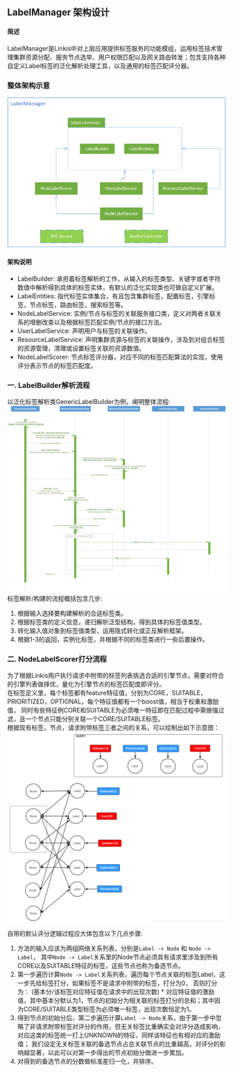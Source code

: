## LabelManager 架构设计

#### 简述
LabelManager是Linkis中对上层应用提供标签服务的功能模组，运用标签技术管理集群资源分配、服务节点选举、用户权限匹配以及网关路由转发；包含支持各种自定义Label标签的泛化解析处理工具，以及通用的标签匹配评分器。

### 整体架构示意

![整体架构示意图](/src/assets/docs/architecture/linkis_manager/label_manager_global.png)  

#### 架构说明
- LabelBuilder: 承担着标签解析的工作，从输入的标签类型、关键字或者字符数值中解析得到具体的标签实体，有默认的泛化实现类也可做自定义扩展。
- LabelEntities: 指代标签实体集合，有且包含集群标签，配置标签，引擎标签，节点标签，路由标签，搜索标签等。
- NodeLabelService: 实例/节点与标签的关联服务接口类，定义对两者关联关系的增删改查以及根据标签匹配实例/节点的接口方法。
- UserLabelService: 声明用户与标签的关联操作。
- ResourceLabelService: 声明集群资源与标签的关联操作，涉及到对组合标签的资源管理，清理或设置标签关联的资源数值。
- NodeLabelScorer: 节点标签评分器，对应不同的标签匹配算法的实现，使用评分表示节点的标签匹配度。

### 一. LabelBuilder解析流程
以泛化标签解析类GenericLabelBuilder为例，阐明整体流程:  
![泛化标签解析流程](/src/assets/docs/architecture/linkis_manager/label_manager_builder.png)  
标签解析/构建的流程概括包含几步:  
1. 根据输入选择要构建解析的合适标签类。
2. 根据标签类的定义信息，递归解析泛型结构，得到具体的标签值类型。
3. 转化输入值对象到标签值类型，运用隐式转化或正反解析框架。
4. 根据1-3的返回，实例化标签，并根据不同的标签类进行一些后置操作。

### 二. NodeLabelScorer打分流程
为了根据Linkis用户执行请求中附带的标签列表挑选合适的引擎节点，需要对符合的引擎列表做择优，量化为引擎节点的标签匹配度即评分。  
在标签定义里，每个标签都有feature特征值，分别为CORE，SUITABLE，PRIORITIZED，OPTIONAL，每个特征值都有一个boost值，相当于权重和激励值，
同时有些特征例CORE和SUITABLE为必须唯一特征即在匹配过程中需做强过滤，且一个节点只能分别关联一个CORE/SUITABLE标签。  
根据现有标签，节点，请求附带标签三者之间的关系，可以绘制出如下示意图：  
![标签打分](/src/assets/docs/architecture/linkis_manager/label_manager_scorer.png)  

自带的默认评分逻辑过程应大体包含以下几点步骤:  
1. 方法的输入应该为两组网络关系列表，分别是`Label -> Node` 和 `Node -> Label`， 其中`Node -> Label`关系里的Node节点必须具有请求里涉及到所有CORE以及SUITABLE特征的标签，这些节点也称为备选节点。
2. 第一步遍历计算`Node -> Label`关系列表，遍历每个节点关联的标签Label，这一步先给标签打分，如果标签不是请求中附带的标签，打分为0，
否则打分为： (基本分/该标签对应特征值在请求中的出现次数) * 对应特征值的激励值，其中基本分默认为1，节点的初始分为相关联的标签打分的总和；其中因为CORE/SUITABLE类型标签为必须唯一标签，出现次数恒定为1。
3. 得到节点的初始分后，第二步遍历计算`Label -> Node`关系，由于第一步中忽略了非请求附带标签对评分的作用，但无关标签比重确实会对评分造成影响，对应这类的标签统一打上UNKNOWN的特征，同样该特征也有相对应的激励值；
我们设定无关标签关联的备选节点占总关联节点的比重越高，对评分的影响越显著，以此可以对第一步得出的节点初始分做进一步累加。
4. 对得到的备选节点的分数做标准差归一化，并排序。
